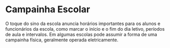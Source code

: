 # Campainha Escolar
O toque do sino da escola anuncia horários importantes para os alunos e funcionários da escola, como marcar o início e o fim do dia letivo, períodos de aula e intervalos. Em algumas escolas pode assumir a forma de uma campainha física, geralmente operada eletricamente.
